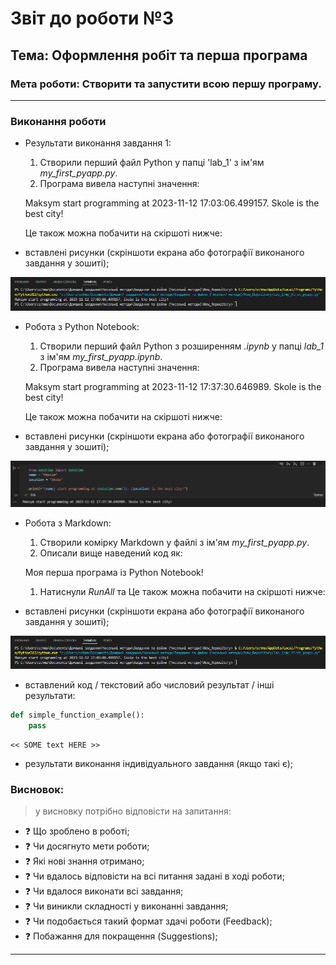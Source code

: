 # Звіт до роботи №3
## Тема: Оформлення робіт та перша програма
### Мета роботи: Створити та запустити всою першу програму. 
---
### Виконання роботи
- Результати виконання завдання 1:
    1. Створили перший файл Python у папці 'lab_1' з ім'ям *my_first_pyapp.py*.
    1. Програма вивела наступні значення:
    
    Maksym start programming at 2023-11-12 17:03:06.499157. Skole is the best city!

    Це також можна побачити на скіршоті нижче:

- вставлені рисунки (скріншоти екрана або фотографії виконаного завдання у зошиті);

![First Programm](../pictures/First_Programm.png "Перша програма")

- Робота з Python Notebook:
    1. Створили перший файл Python з розширенням _.ipynb_ у папці *lab_1* з ім'ям *my_first_pyapp.ipynb*.
    1. Програма вивела наступні значення:
    
    Maksym start programming at 2023-11-12 17:37:30.646989. Skole is the best city!

    Це також можна побачити на скіршоті нижче:

- вставлені рисунки (скріншоти екрана або фотографії виконаного завдання у зошиті);

![First Programm](../pictures/First_Programm_2.png "Перша програма")

- Робота з Markdown:
    1. Створили комірку Markdown у файлі з ім'ям *my_first_pyapp.py*.
    1. Описали вище наведений код як:
    
    Моя перша програма із Python Notebook!

    1. Натиснули _RunAll_ та 
    Це також можна побачити на скіршоті нижче:

- вставлені рисунки (скріншоти екрана або фотографії виконаного завдання у зошиті);

![First Programm](../pictures/First_Programm.png "Перша програма")

- вставлений код / текстовий або числовий результат / інші результати:
```python
def simple_function_example():
    pass
```
```text
<< SOME text HERE >>
```

- результати виконання індивідуального завдання (якщо такі є);

### Висновок: 
> у висновку потрібно відповісти на запитання:
- :question: Що зроблено в роботі;
- :question: Чи досягнуто мети роботи;
- :question: Які нові знання отримано;
- :question: Чи вдалось відповісти на всі питання задані в ході роботи;
- :question: Чи вдалося виконати всі завдання;
- :question: Чи виникли складності у виконанні завдання;
- :question: Чи подобається такий формат здачі роботи (Feedback);
- :question: Побажання для покращення (Suggestions);
---